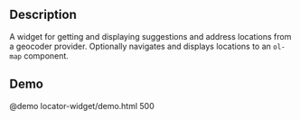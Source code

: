 <!--

@module {can.Component} locator-widget <locator-widget />
@parent geocola.components

-->

## Description
 A widget for getting and displaying suggestions and address locations from a geocoder provider. Optionally navigates and displays locations to an `ol-map` component.

## Demo

@demo locator-widget/demo.html 500
